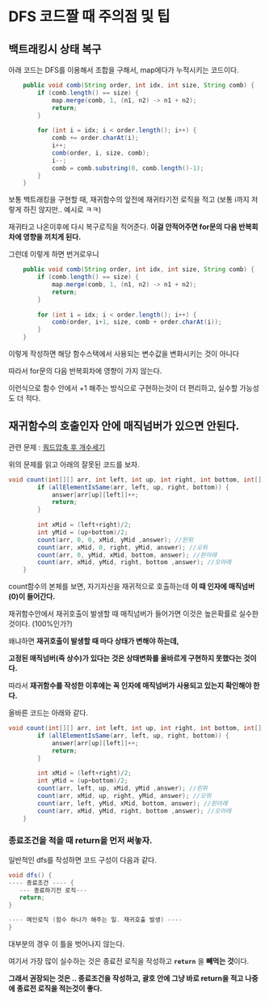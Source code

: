 # DFS 코드짤 때 주의점 및 팁

## 백트래킹시 상태 복구

아래 코드는 DFS를 이용해서 조합을 구해서, map에다가 누적시키는 코드이다.

```java
    public void comb(String order, int idx, int size, String comb) {
        if (comb.length() == size) {
            map.merge(comb, 1, (n1, n2) -> n1 + n2);
            return;
        }
        
        for (int i = idx; i < order.length(); i++) {
            comb += order.charAt(i);
            i++;
            comb(order, i, size, comb);
            i--;
            comb = comb.substring(0, comb.length()-1);
        }
    }
```

보통 백트래킹을 구현할 때, 재귀함수의 앞전에 재귀타기전 로직을 적고 (보통 i까지 저렇게 하진 않지만.. 예시로 ㅋㅋ)

재귀타고 나온이후에 다시 복구로직을 적어준다. **이걸 안적어주면 for문의 다음 반복회차에 영향을 끼치게 된다.**

그런데 이렇게 하면 번거로우니


```java
    public void comb(String order, int idx, int size, String comb) {
        if (comb.length() == size) {
            map.merge(comb, 1, (n1, n2) -> n1 + n2);
            return;
        }
        
        for (int i = idx; i < order.length(); i++) {
            comb(order, i+1, size, comb + order.charAt(i));
        }
    }
```

이렇게 작성하면 해당 함수스택에서 사용되는 변수값을 변화시키는 것이 아니다

따라서 for문의 다음 반복회차에 영향이 가지 않는다.

이런식으로 함수 안에서 +1 해주는 방식으로 구현하는것이 더 편리하고, 실수할 가능성도 더 적다.

## 재귀함수의 호출인자 안에 매직넘버가 있으면 안된다.

관련 문제 : [쿼드압축 후 개수세기](https://school.programmers.co.kr/learn/courses/30/lessons/68936)

위의 문제를 읽고 아래의 잘못된 코드를 보자.

```java
void count(int[][] arr, int left, int up, int right, int bottom, int[] answer) {
        if (allElementIsSame(arr, left, up, right, bottom)) {
            answer[arr[up][left]]++;
            return;
        }
        
        int xMid = (left+right)/2;
        int yMid = (up+bottom)/2;
        count(arr, 0, 0, xMid, yMid ,answer); //왼위
        count(arr, xMid, 0, right, yMid, answer); //오위
        count(arr, 0, yMid, xMid, bottom, answer); //왼아래
        count(arr, xMid, yMid, right, bottom ,answer); //오아래
    }
```

count함수의 본체를 보면, 자기자신을 재귀적으로 호출하는데 **이 때 인자에 매직넘버(0)이 들어간다.**

재귀함수안에서 재귀호출이 발생할 때 매직넘버가 들어가면 이것은 높은확률로 실수한 것이다. (100%인가?)

왜냐하면 **재귀호출이 발생할 때 마다 상태가 변해야 하는데,**

**고정된 매직넘버(즉 상수)가 있다는 것은 상태변화를 올바르게 구현하지 못했다는 것이다.**

따라서 **재귀함수를 작성한 이후에는 꼭 인자에 매직넘버가 사용되고 있는지 확인해야 한다.**

올바른 코드는 아래와 같다.

```java
void count(int[][] arr, int left, int up, int right, int bottom, int[] answer) {
        if (allElementIsSame(arr, left, up, right, bottom)) {
            answer[arr[up][left]]++;
            return;
        }
        
        int xMid = (left+right)/2;
        int yMid = (up+bottom)/2;
        count(arr, left, up, xMid, yMid ,answer); //왼위
        count(arr, xMid, up, right, yMid, answer); //오위
        count(arr, left, yMid, xMid, bottom, answer); //왼아래
        count(arr, xMid, yMid, right, bottom ,answer); //오아래
    }
```





### 종료조건을 적을 때 return을 먼저 써놓자.

일반적인 dfs를 작성하면 코드 구성이 다음과 같다.

```java
void dfs() {
---- 종료조건 ---- {
   --- 종료하기전 로직---
   return;
}

---- 메인로직 (함수 하나가 해주는 일. 재귀호출 발생) ---- 
}
```

대부분의 경우 이 틀을 벗어나지 않는다. 

여기서 가장 많이 실수하는 것은 종료전 로직을 작성하고 **`return`** 을 **빼먹는 것**이다.

**그래서 권장되는 것은 .. 종료조건을 작성하고, 괄호 안에 그냥 바로 return을 적고 나중에 종료전 로직을 적는것이 좋다.**


